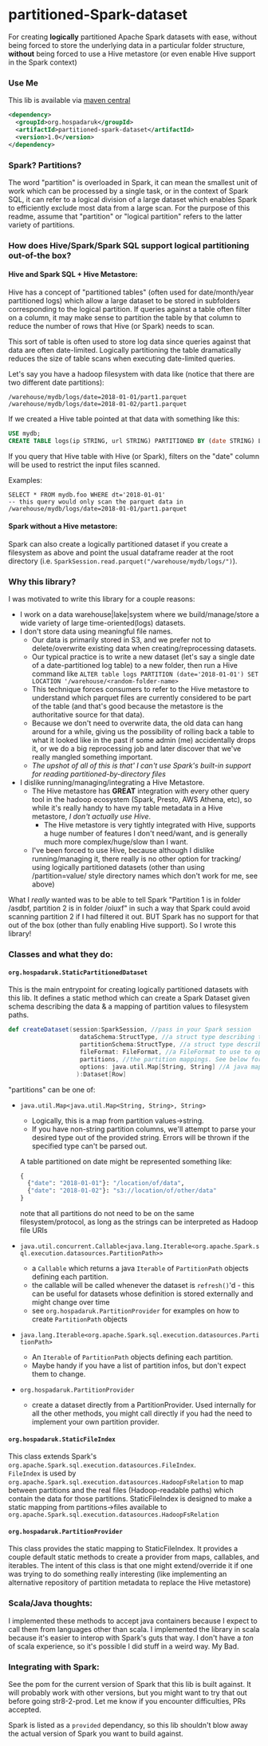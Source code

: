# partitioned-Spark-dataset

For creating **logically** partitioned Apache Spark datasets with ease, without being forced to store the underlying data in a 
particular folder structure, **without** being forced to use a Hive metastore (or even enable Hive support in the Spark context)

### Use Me
This lib is available via [maven central](https://search.maven.org/artifact/org.hospadaruk/partitioned-spark-dataset/1.0/jar)
```xml
<dependency>
  <groupId>org.hospadaruk</groupId>
  <artifactId>partitioned-spark-dataset</artifactId>
  <version>1.0</version>
</dependency>
``` 

### Spark? Partitions?
The word "partition" is overloaded in Spark, it can mean the smallest unit of work which can be processed 
by a single task, or in the context of Spark SQL, it can refer to a logical division of a large dataset which
enables Spark to efficiently exclude most data from a large scan.  For the purpose of this readme, assume that "partition" 
or "logical partition" refers to the latter variety of partitions.

### How does Hive/Spark/Spark SQL support logical partitioning out-of-the box?

#### Hive and Spark SQL + Hive Metastore:
Hive has a concept of "partitioned tables" (often used for date/month/year partitioned logs) which allow a large dataset
to be stored in subfolders corresponding to the logical partition.  If queries against a table often filter on a column, 
it may make sense to partition the table by that column to reduce the number of rows that Hive (or Spark) needs to scan.

This sort of table is often used to store log data since queries against that data are often date-limited.  Logically partitioning
the table dramatically reduces the size of table scans when executing date-limited queries.

Let's say you have a hadoop filesystem with data like (notice that there are two different date partitions):
```
/warehouse/mydb/logs/date=2018-01-01/part1.parquet
/warehouse/mydb/logs/date=2018-01-02/part1.parquet
```
  
If we created a Hive table pointed at that data with something like this:
```SQL
USE mydb;
CREATE TABLE logs(ip STRING, url STRING) PARTITIONED BY (date STRING) LOCATION '/warehouse/mydb/logs/';
```

If you query that Hive table with Hive (or Spark), filters on the "date" column will be used to restrict the input files scanned.

Examples:
```
SELECT * FROM mydb.foo WHERE dt='2018-01-01' 
-- this query would only scan the parquet data in /warehouse/mydb/logs/date=2018-01-01/part1.parquet
```

#### Spark without a Hive metastore:

Spark can also create a logically partitioned dataset if you create a filesystem as above and point
the usual dataframe reader at the root directory (i.e. `SparkSession.read.parquet("/warehouse/mydb/logs/")`).  

### Why this library?
I was motivated to write this library for a couple reasons:
- I work on a data warehouse|lake|system where we build/manage/store a wide variety of large time-oriented(logs) datasets.
- I don't store data using meaningful file names.  
    - Our data is primarily stored in S3, and we prefer not to delete/overwrite 
      existing data when creating/reprocessing datasets.  
    - Our typical practice is to write a new dataset (let's say a single date 
      of a date-partitioned log table) to a new folder, then run a Hive command like `ALTER table logs PARTITION (date='2018-01-01') SET LOCATION '/warehouse/<random-folder-name>`
    - This technique forces consumers to refer to the Hive metastore to understand which parquet files are currently 
      considered to be part of the table (and that's good because the metastore is the authoritative source for that data).
    - Because we don't need to overwrite data, the old data can hang around for a while, giving us the possibility of rolling back a table
      to what it looked like in the past if some admin (me) accidentally drops it, or we do a big reprocessing job and later discover
      that we've really mangled something important.
    - *The upshot of all of this is that' I can't use Spark's built-in support for reading partitioned-by-directory files*
- I dislike running/managing/integrating a Hive Metastore.
    - The Hive metastore has **GREAT** integration with every other query tool in the hadoop ecosystem (Spark, Presto, AWS Athena, etc), so while it's 
      really handy to have my table metadata in a Hive metastore, _I don't actually use Hive_.  
        - The Hive metastore is very tightly integrated with Hive, supports
          a huge number of features I don't need/want, and is generally much more complex/huge/slow than I want.
    - I've been forced to use Hive, because although I dislike running/managing it, there really is no other option for tracking/
      using logically partitioned datasets (other than using /partition=value/ style directory names which don't work for me, see above)
      
What I _really_ wanted was to be able to tell Spark "Partition 1 is in folder /asdbf, partition 2 is in folder /oiuxf" in 
such a way that Spark could avoid scanning partition 2 if I had filtered it out.  BUT Spark has no support for that out 
of the box (other than fully enabling Hive support).  So I wrote this library!

### Classes and what they do:

#### `org.hospadaruk.StaticPartitionedDataset`

This is the main entrypoint for creating logically partitioned datasets with this lib.  It defines a static method
which can create a Spark Dataset given schema describing the data & a mapping of partition values to filesystem paths.

```scala
def createDataset(session:SparkSession, //pass in your Spark session
                    dataSchema:StructType, //a struct type describing the data found in the underlying files
                    partitionSchema:StructType, //a struct type describing the partition fields.  You can have multiple partition columns, and they can be string, float, double, int, long, or boolean.
                    fileFormat: FileFormat, //a FileFormat to use to open the underlying data.  All partitions must be stored in the same format.
                    partitions, //the partition mappings. See below for different ways to pass things in
                    options: java.util.Map[String, String] //A java map of options to be passed along to the file format for reading the data
                   ):Dataset[Row]
``` 

"partitions" can be one of:
- `java.util.Map<java.util.Map<String, String>, String>`
    - Logically, this is a map from partition values->string.  
    - If you have non-string partition columns, we'll attempt to parse your desired type out of the provided string.  Errors will be thrown if the specified type can't be parsed out.
    
    A table partitioned on date might be represented something like:<br/>
    ```python
    {
      {"date": "2018-01-01"}: "/location/of/data",  
      {"date": "2018-01-02"}: "s3://location/of/other/data"
    }
    ```
    note that all partitions do not need to be on the same filesystem/protocol, as long as the strings can be interpreted as Hadoop file URIs
    
- `java.util.concurrent.Callable<java.lang.Iterable<org.apache.Spark.sql.execution.datasources.PartitionPath>>`
    - a `Callable` which returns a java `Iterable` of `PartitionPath` objects defining each partition.
    - the callable will be called whenever the dataset is `refresh()`'d - this can be useful for datasets whose definition is stored externally and might change over time
    - see `org.hospadaruk.PartitionProvider` for examples on how to create `PartitionPath` objects
      
- `java.lang.Iterable<org.apache.Spark.sql.execution.datasources.PartitionPath>`
    - An `Iterable` of `PartitionPath` objects defining each partition.
    - Maybe handy if you have a list of partition infos, but don't expect them to change.
    
- `org.hospadaruk.PartitionProvider`
    - create a dataset directly from a PartitionProvider.  Used internally for all the other methods, you might call directly
      if you had the need to implement your own partition provider. 
 

#### `org.hospadaruk.StaticFileIndex`

This class extends Spark's `org.apache.Spark.sql.execution.datasources.FileIndex`.  
`FileIndex` is used by `org.apache.Spark.sql.execution.datasources.HadoopFsRelation` to map between partitions and the real files (Hadoop-readable paths) which
contain the data for those partitions.  StaticFileIndex is designed to make a static mapping from partitions->files available to `org.apache.Spark.sql.execution.datasources.HadoopFsRelation`      
    
#### `org.hospadaruk.PartitionProvider`

This class provides the static mapping to StaticFileIndex.  It provides a couple default static methods
to create a provider from maps, callables, and iterables.  The intent of this class is that one might extend/override it 
if one was trying to do something really interesting (like implementing an alternative repository of partition metadata to replace the Hive metastore)


### Scala/Java thoughts:

I implemented these methods to accept java containers because I expect to call them from languages other than scala.
I implemented the library in scala because it's easier to interop with Spark's guts that way.
I don't have a _ton_ of scala experience, so it's possible I did stuff in a weird way.  My Bad.

### Integrating with Spark:

See the pom for the current version of Spark that this lib is built against.  It will probably work with other versions, but you might want to try that
out before going str8-2-prod.  Let me know if you encounter difficulties, PRs accepted.

Spark is listed as a `provided` dependancy, so this lib shouldn't blow away the actual version of Spark you want to build against. 


